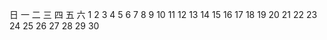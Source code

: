 日  一  二  三  四  五  六
    1   2   3   4   5   6
7   8   9   10  11  12  13
14  15  16  17  18  19  20
21  22  23  24  25  26  27
28  29  30


